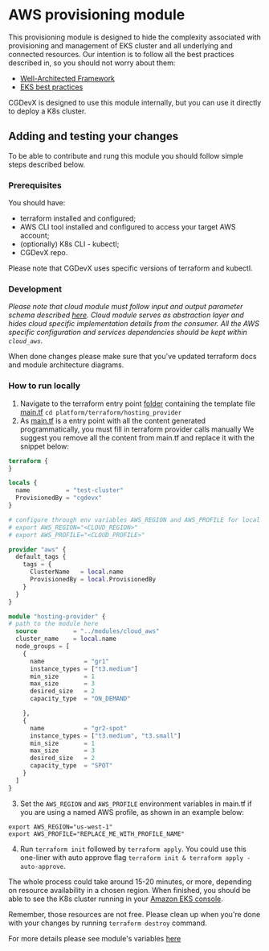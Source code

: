 # AWS provisioning module

This provisioning module is designed to hide the complexity associated with provisioning and management of EKS cluster
and all underlying and connected resources.
Our intention is to follow all the best practices described in, so you should not worry about them:

- [Well-Architected Framework](https://wa.aws.amazon.com/index.en.html)
- [EKS best practices](https://github.com/aws/aws-eks-best-practices)

CGDevX is designed to use this module internally, but you can use it directly to deploy a K8s cluster.

## Adding and testing your changes

To be able to contribute and rung this module you should follow simple steps described below.

### Prerequisites

You should have:

- terraform installed and configured;
- AWS CLI tool installed and configured to access your target AWS account;
- (optionally) K8s CLI - kubectl;
- CGDevX repo.

Please note that CGDevX uses specific versions of terraform and kubectl.

### Development

_Please note that cloud module must follow input and output parameter schema
described [here](../../hosting_provider/README.md). Cloud module serves as abstraction layer and hides cloud specific
implementation details from the consumer. All the AWS specific configuration and services dependencies should be kept
within `cloud_aws`._

When done changes please make sure that you've updated terraform docs and module architecture diagrams.

### How to run locally

1. Navigate to the terraform entry point [folder](../../hosting_provider) containing the template
   file [main.tf](../../hosting_provider/main.tf)
   `cd platform/terraform/hosting_provider`
2. As [main.tf](../../hosting_provider/main.tf) is a entry point with all the content generated programmatically, you
   must fill in terraform provider calls manually We suggest you remove all the content from main.tf and replace it with
   the snippet below:

```terraform
terraform {
}

locals {
  name          = "test-cluster"
  ProvisionedBy = "cgdevx"
}

# configure through env variables AWS_REGION and AWS_PROFILE for local
# export AWS_REGION="<CLOUD_REGION>"
# export AWS_PROFILE="<CLOUD_PROFILE>"

provider "aws" {
  default_tags {
    tags = {
      ClusterName   = local.name
      ProvisionedBy = local.ProvisionedBy
    }
  }
}

module "hosting-provider" {
# path to the module here
  source          = "../modules/cloud_aws"
  cluster_name    = local.name
  node_groups = [
    {
      name           = "gr1"
      instance_types = ["t3.medium"]
      min_size       = 1
      max_size       = 3
      desired_size   = 2
      capacity_type  = "ON_DEMAND"

    },
    {
      name           = "gr2-spot"
      instance_types = ["t3.medium", "t3.small"]
      min_size       = 1
      max_size       = 3
      desired_size   = 2
      capacity_type  = "SPOT"
    }
  ]
}
```

3. Set the `AWS_REGION` and `AWS_PROFILE` environment variables in main.tf if you are using a named AWS profile, as
   shown in an example below:

```
export AWS_REGION="us-west-1"
export AWS_PROFILE="REPLACE_ME_WITH_PROFILE_NAME"
```

4. Run `terraform init` followed by `terraform apply`. You could use this one-liner with auto approve
   flag `terraform init & terraform apply -auto-approve`.

The whole process could take around 15-20 minutes, or more, depending on resource availability in a chosen region. When
finished, you should be able to see the K8s cluster running in
your [Amazon EKS console](https://console.aws.amazon.com/eks/home?#/clusters).

Remember, those resources are not free. Please clean up when you're done with your changes by
running `terraform destroy` command.

For more details please see module's variables [here](TERRAFORM-README.md)
